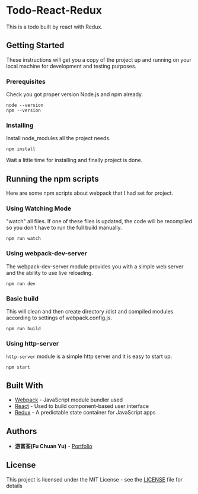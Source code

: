 # Todo-React-Redux

This is a todo built by react with Redux.

## Getting Started

These instructions will get you a copy of the project up and running on your local machine for development and testing purposes.

### Prerequisites

Check you got proper version Node.js and npm already. 

```
node --version
npm --version
```

### Installing

Install node_modules all the project needs.

```
npm install
```

Wait a little time for installing and finally project is done.

## Running the npm scripts

Here are some npm scripts about webpack that I had set for project.

### Using Watching Mode

"watch" all files. If one of these files is updated, the code will be recompiled so you don't have to run the full build manually.

```
npm run watch
```

### Using webpack-dev-server

The webpack-dev-server module provides you with a simple web server and the ability to use live reloading.

```
npm run dev
```

### Basic build

This will clean and then create directory /dist and compiled modules according to settings of webpack.config.js.

```
npm run build
```

### Using http-server

`http-server` module is a simple http server and it is easy to start up.

```
npm start
```

## Built With

* [Webpack](https://webpack.js.org/) - JavaScript module bundler used
* [React](https://reactjs.org/) - Used to build component-based user interface
* [Redux](http://redux.js.org/) - A predictable state container for JavaScript apps

## Authors

* **游富荃(Fu Chuan Yu)** - [Portfolio](https://luffy84217-portfolio.herokuapp.com)

## License

This project is licensed under the MIT License - see the [LICENSE](LICENSE) file for details
